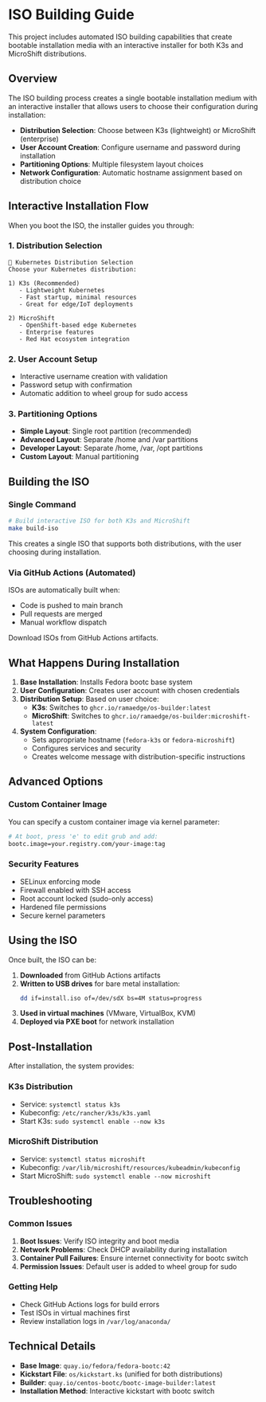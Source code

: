 # ISO Building Guide

This project includes automated ISO building capabilities that create bootable installation media with an interactive installer for both K3s and MicroShift distributions.

## Overview

The ISO building process creates a single bootable installation medium with an interactive installer that allows users to choose their configuration during installation:

- **Distribution Selection**: Choose between K3s (lightweight) or MicroShift (enterprise)
- **User Account Creation**: Configure username and password during installation
- **Partitioning Options**: Multiple filesystem layout choices
- **Network Configuration**: Automatic hostname assignment based on distribution choice

## Interactive Installation Flow

When you boot the ISO, the installer guides you through:

### 1. Distribution Selection
```
🚀 Kubernetes Distribution Selection
Choose your Kubernetes distribution:

1) K3s (Recommended)
   - Lightweight Kubernetes
   - Fast startup, minimal resources
   - Great for edge/IoT deployments

2) MicroShift
   - OpenShift-based edge Kubernetes
   - Enterprise features
   - Red Hat ecosystem integration
```

### 2. User Account Setup
- Interactive username creation with validation
- Password setup with confirmation
- Automatic addition to wheel group for sudo access

### 3. Partitioning Options
- **Simple Layout**: Single root partition (recommended)
- **Advanced Layout**: Separate /home and /var partitions
- **Developer Layout**: Separate /home, /var, /opt partitions
- **Custom Layout**: Manual partitioning

## Building the ISO

### Single Command
```bash
# Build interactive ISO for both K3s and MicroShift
make build-iso
```

This creates a single ISO that supports both distributions, with the user choosing during installation.

### Via GitHub Actions (Automated)
ISOs are automatically built when:
- Code is pushed to main branch
- Pull requests are merged
- Manual workflow dispatch

Download ISOs from GitHub Actions artifacts.

## What Happens During Installation

1. **Base Installation**: Installs Fedora bootc base system
2. **User Configuration**: Creates user account with chosen credentials
3. **Distribution Setup**: Based on user choice:
   - **K3s**: Switches to `ghcr.io/ramaedge/os-builder:latest`
   - **MicroShift**: Switches to `ghcr.io/ramaedge/os-builder:microshift-latest`
4. **System Configuration**: 
   - Sets appropriate hostname (`fedora-k3s` or `fedora-microshift`)
   - Configures services and security
   - Creates welcome message with distribution-specific instructions

## Advanced Options

### Custom Container Image
You can specify a custom container image via kernel parameter:
```bash
# At boot, press 'e' to edit grub and add:
bootc.image=your.registry.com/your-image:tag
```

### Security Features
- SELinux enforcing mode
- Firewall enabled with SSH access
- Root account locked (sudo-only access)
- Hardened file permissions
- Secure kernel parameters

## Using the ISO

Once built, the ISO can be:

1. **Downloaded** from GitHub Actions artifacts
2. **Written to USB drives** for bare metal installation:
   ```bash
   dd if=install.iso of=/dev/sdX bs=4M status=progress
   ```
3. **Used in virtual machines** (VMware, VirtualBox, KVM)
4. **Deployed via PXE boot** for network installation

## Post-Installation

After installation, the system provides:

### K3s Distribution
- Service: `systemctl status k3s`
- Kubeconfig: `/etc/rancher/k3s/k3s.yaml`
- Start K3s: `sudo systemctl enable --now k3s`

### MicroShift Distribution  
- Service: `systemctl status microshift`
- Kubeconfig: `/var/lib/microshift/resources/kubeadmin/kubeconfig`
- Start MicroShift: `sudo systemctl enable --now microshift`

## Troubleshooting

### Common Issues

1. **Boot Issues**: Verify ISO integrity and boot media
2. **Network Problems**: Check DHCP availability during installation
3. **Container Pull Failures**: Ensure internet connectivity for bootc switch
4. **Permission Issues**: Default user is added to wheel group for sudo

### Getting Help

- Check GitHub Actions logs for build errors
- Test ISOs in virtual machines first
- Review installation logs in `/var/log/anaconda/`

## Technical Details

- **Base Image**: `quay.io/fedora/fedora-bootc:42`
- **Kickstart File**: `os/kickstart.ks` (unified for both distributions)
- **Builder**: `quay.io/centos-bootc/bootc-image-builder:latest`
- **Installation Method**: Interactive kickstart with bootc switch
